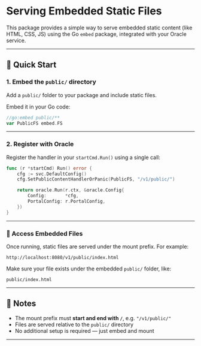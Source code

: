 # Serving Embedded Static Files

This package provides a simple way to serve embedded static content (like HTML, CSS, JS) using the Go `embed` package, integrated with your Oracle service.

---

## 🚀 Quick Start

### 1. Embed the `public/` directory

Add a `public/` folder to your package and include static files.

Embed it in your Go code:

```go
//go:embed public/**
var PublicFS embed.FS
```

---

### 2. Register with Oracle

Register the handler in your `startCmd.Run()` using a single call:

```go
func (r *startCmd) Run() error {
	cfg := svc.DefaultConfig()
	cfg.SetPublicContentHandlerOrPanic(PublicFS, "/v1/public/")

	return oracle.Run(r.ctx, &oracle.Config{
		Config:       *cfg,
		PortalConfig: r.PortalConfig,
	})
}
```

---

### 🔗 Access Embedded Files

Once running, static files are served under the mount prefix. For example:

```
http://localhost:8080/v1/public/index.html
```

Make sure your file exists under the embedded `public/` folder, like:

```
public/index.html
```

---

## 🧠 Notes

- The mount prefix must **start and end with `/`**, e.g. `"/v1/public/"`
- Files are served relative to the `public/` directory
- No additional setup is required — just embed and mount

---
